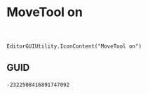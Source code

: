# MoveTool on
![](/img/MoveTool%20on.png)

``` CSharp
EditorGUIUtility.IconContent("MoveTool on")
```
## GUID
```
-2322508416891747092
```
